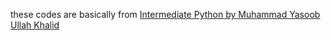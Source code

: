 these codes are basically from [Intermediate Python by Muhammad Yasoob Ullah Khalid](http://book.pythontips.com/en/latest/)
